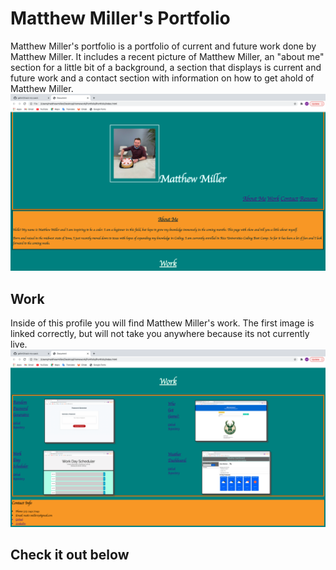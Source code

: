 # Matthew Miller's Portfolio

Matthew Miller's portfolio is a portfolio of current and future work done by Matthew Miller. It includes a recent picture of Matthew Miller, an "about me" section for a little bit of a background, a section that displays is current and future work and a contact section with information on how to get ahold of Matthew Miller. 
![image](https://github.com/Millmr/Matthew-Millers-Portfolio/blob/main/MM%20Portfolio%202.png)
## Work
Inside of this profile you will find Matthew Miller's work.  The first image is linked correctly, but will not take you anywhere because its not currently live.
![image](https://github.com/Millmr/Matthew-Millers-Portfolio/blob/main/Work%20Section.png)
## Check it out below
